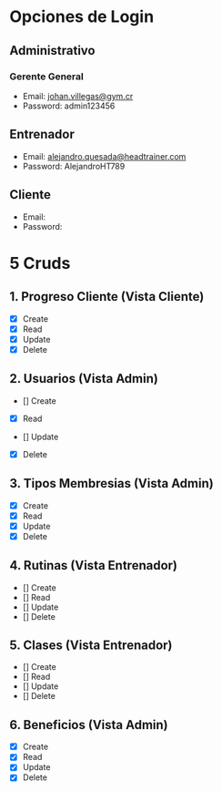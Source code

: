 # Opciones de Login
## Administrativo
### Gerente General
- Email: johan.villegas@gym.cr
- Password: admin123456
## Entrenador
- Email: alejandro.quesada@headtrainer.com
- Password: AlejandroHT789
## Cliente
- Email: 
- Password: 

# 5 Cruds
## 1. Progreso Cliente (Vista Cliente)
- [x] Create
- [x] Read
- [x] Update
- [x] Delete
## 2. Usuarios (Vista Admin)
- [] Create
- [x] Read
- [] Update
- [x] Delete
## 3. Tipos Membresias (Vista Admin)
- [x] Create
- [x] Read
- [x] Update
- [x] Delete
## 4. Rutinas (Vista Entrenador)
- [] Create
- [] Read
- [] Update
- [] Delete
## 5. Clases (Vista Entrenador)
- [] Create
- [] Read
- [] Update
- [] Delete
## 6. Beneficios (Vista Admin)
- [x] Create
- [x] Read
- [x] Update
- [x] Delete